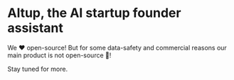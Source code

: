 # Altup, the AI startup founder assistant

We ❤️ open-source! But for some data-safety and commercial reasons our main product is not open-source 🥹!

Stay tuned for more.